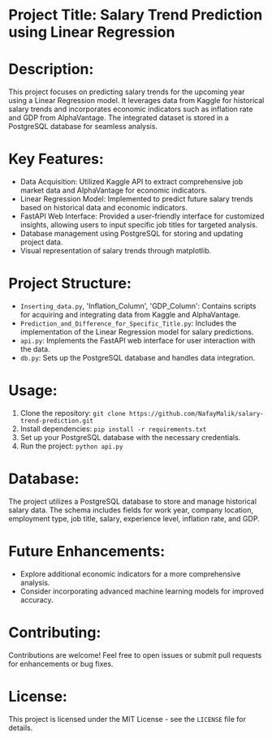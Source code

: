 # Project Title: Salary Trend Prediction using Linear Regression

# Description:

This project focuses on predicting salary trends for the upcoming year using a Linear Regression model.
It leverages data from Kaggle for historical salary trends and incorporates economic indicators such as inflation rate and GDP from AlphaVantage.
The integrated dataset is stored in a PostgreSQL database for seamless analysis.

# Key Features:
- Data Acquisition: Utilized Kaggle API to extract comprehensive job market data and AlphaVantage for economic indicators.
- Linear Regression Model: Implemented to predict future salary trends based on historical data and economic indicators.
- FastAPI Web Interface: Provided a user-friendly interface for customized insights, allowing users to input specific job titles for targeted analysis.
- Database management using PostgreSQL for storing and updating project data.
- Visual representation of salary trends through matplotlib.

# Project Structure:
- `Inserting_data.py`, 'Inflation_Column', 'GDP_Column': Contains scripts for acquiring and integrating data from Kaggle and AlphaVantage.
- `Prediction_and_Difference_for_Specific_Title.py`: Includes the implementation of the Linear Regression model for salary predictions.
- `api.py`: Implements the FastAPI web interface for user interaction with the data.
- `db.py`: Sets up the PostgreSQL database and handles data integration.

# Usage:
1. Clone the repository: `git clone https://github.com/NafayMalik/salary-trend-prediction.git`
2. Install dependencies: `pip install -r requirements.txt`
3. Set up your PostgreSQL database with the necessary credentials.
4. Run the project: `python api.py`
   
# Database:
The project utilizes a PostgreSQL database to store and manage historical salary data. The schema includes fields for work year, company location, employment type, job title, salary, experience level, inflation rate, and GDP.

# Future Enhancements:
- Explore additional economic indicators for a more comprehensive analysis.
- Consider incorporating advanced machine learning models for improved accuracy.

# Contributing:
Contributions are welcome! Feel free to open issues or submit pull requests for enhancements or bug fixes.

# License:
This project is licensed under the MIT License - see the `LICENSE` file for details.
